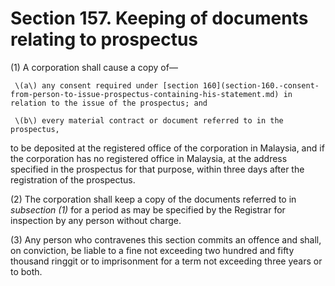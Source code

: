 # Section 157. Keeping of documents relating to prospectus

\(1\) A corporation shall cause a copy of—

     \(a\) any consent required under [section 160](section-160.-consent-from-person-to-issue-prospectus-containing-his-statement.md) in relation to the issue of the prospectus; and

     \(b\) every material contract or document referred to in the prospectus,

to be deposited at the registered office of the corporation in Malaysia, and if the corporation has no registered office in Malaysia, at the address specified in the prospectus for that purpose, within three days after the registration of the prospectus.

\(2\) The corporation shall keep a copy of the documents referred to in _subsection \(1\)_ for a period as may be specified by the Registrar for inspection by any person without charge.

\(3\) Any person who contravenes this section commits an offence and shall, on conviction, be liable to a fine not exceeding two hundred and fifty thousand ringgit or to imprisonment for a term not exceeding three years or to both.

